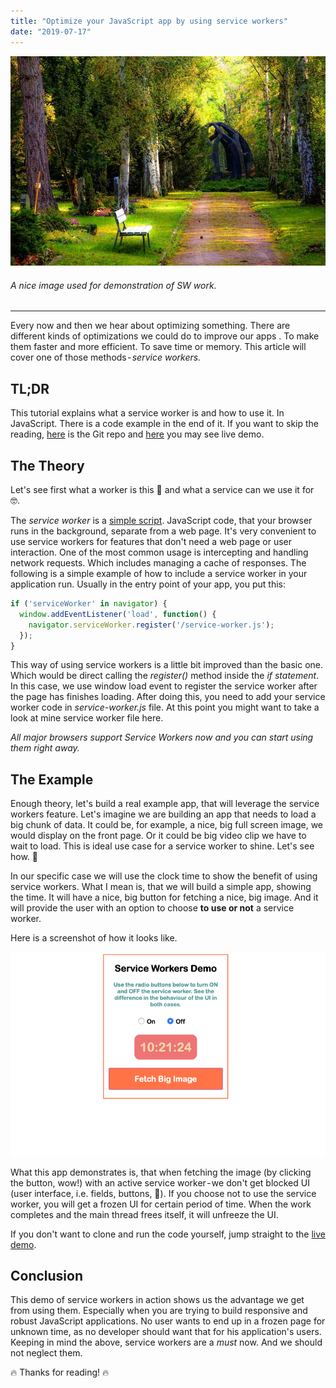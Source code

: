 ```yaml
---
title: "Optimize your JavaScript app by using service workers"
date: "2019-07-17"
---
```


![Optimize Your JavaScript Apps with SW](./sw-headimg.jpg)
###### A nice image used for demonstration of SW work.
---
Every now and then we hear about optimizing something. There are different kinds of optimizations we could do to improve our apps . To make them faster and more efficient. To save time or memory. This article will cover one of those methods - _service workers._

## TL;DR
This tutorial explains what a service worker is and how to use it. In JavaScript. There is a code example in the end of it. If you want to skip the reading, [here](https://github.com/mihailgaberov/learn-service-workers) is the Git repo and [here](https://compassionate-brahmagupta-71d9b4.netlify.com/) you may see live demo.

## The Theory
Let's see first what a worker is this 👀 and what a service can we use it for 🤓.

The _service worker_ is a [simple script](https://developers.google.com/web/fundamentals/primers/service-workers/). JavaScript code, that your browser runs in the background, separate from a web page. It's very convenient to use service workers for features that don't need a web page or user interaction. One of the most common usage is intercepting and handling network requests. Which includes managing a cache of responses. The following is a simple example of how to include a service worker in your application run.
Usually in the entry point of your app, you put this:
```jsx
if ('serviceWorker' in navigator) {
  window.addEventListener('load', function() {
    navigator.serviceWorker.register('/service-worker.js');
  });
}
```

This way of using service workers is a little bit improved than the basic one. Which would be direct calling the _register()_ method inside the _if statement_. In this case, we use window load event to register the service worker after the page has finishes loading. After doing this, you need to add your service worker code in _service-worker.js_ file. At this point you might want to take a look at mine service worker file here.

_All major browsers support Service Workers now and you can start using them right away._

## The Example
Enough theory, let's build a real example app, that will leverage the service workers feature.
Let's imagine we are building an app that needs to load a big chunk of data. It could be, for example, a nice, big full screen image, we would display on the front page. Or it could be big video clip we have to wait to load. This is ideal use case for a service worker to shine. Let's see how. 👀

In our specific case we will use the clock time to show the benefit of using service workers. What I mean is, that we will build a simple app, showing the time. It will have a nice, big button for fetching a nice, big image. And it will provide the user with an option to choose __to use or not__ a service worker.

Here is a screenshot of how it looks like.

![Service Workers Demo](./sw-screenshot.png)

What this app demonstrates is, that when fetching the image (by clicking the button, wow!) with an active service worker - we don't get blocked UI (user interface, i.e. fields, buttons, 🐛). If you choose not to use the service worker, you will get a frozen UI for certain period of time. When the work completes and the main thread frees itself, it will unfreeze the UI.

If you don't want to clone and run the code yourself, jump straight to the [live demo](https://compassionate-brahmagupta-71d9b4.netlify.com/).

## Conclusion
This demo of service workers in action shows us the advantage we get from using them. Especially when you are trying to build responsive and robust JavaScript applications. No user wants to end up in a frozen page for unknown time, as no developer should want that for his application's users. Keeping in mind the above, service workers are a *must* now. And we should not neglect them.

🔥 Thanks for reading! 🔥
